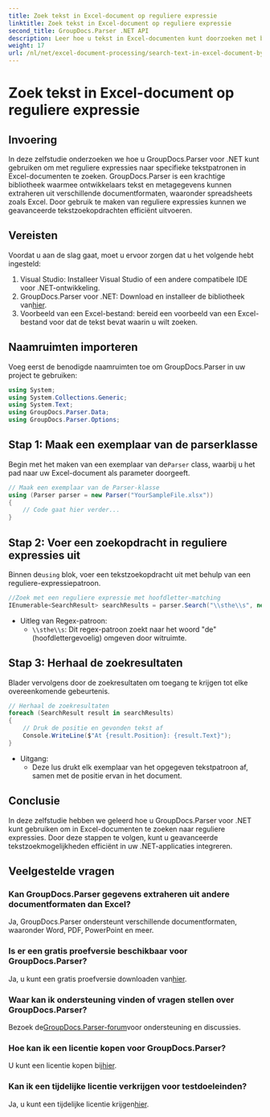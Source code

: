 ```yaml
---
title: Zoek tekst in Excel-document op reguliere expressie
linktitle: Zoek tekst in Excel-document op reguliere expressie
second_title: GroupDocs.Parser .NET API
description: Leer hoe u tekst in Excel-documenten kunt doorzoeken met behulp van reguliere expressies met GroupDocs.Parser voor .NET. Voer geavanceerde tekstzoekopdrachten efficiënt uit.
weight: 17
url: /nl/net/excel-document-processing/search-text-in-excel-document-by-regular-expression/
---
```


# Zoek tekst in Excel-document op reguliere expressie

## Invoering
In deze zelfstudie onderzoeken we hoe u GroupDocs.Parser voor .NET kunt gebruiken om met reguliere expressies naar specifieke tekstpatronen in Excel-documenten te zoeken. GroupDocs.Parser is een krachtige bibliotheek waarmee ontwikkelaars tekst en metagegevens kunnen extraheren uit verschillende documentformaten, waaronder spreadsheets zoals Excel. Door gebruik te maken van reguliere expressies kunnen we geavanceerde tekstzoekopdrachten efficiënt uitvoeren.
## Vereisten
Voordat u aan de slag gaat, moet u ervoor zorgen dat u het volgende hebt ingesteld:
1. Visual Studio: Installeer Visual Studio of een andere compatibele IDE voor .NET-ontwikkeling.
2.  GroupDocs.Parser voor .NET: Download en installeer de bibliotheek van[hier](https://releases.groupdocs.com/parser/net/).
3. Voorbeeld van een Excel-bestand: bereid een voorbeeld van een Excel-bestand voor dat de tekst bevat waarin u wilt zoeken.

## Naamruimten importeren
Voeg eerst de benodigde naamruimten toe om GroupDocs.Parser in uw project te gebruiken:
```csharp
using System;
using System.Collections.Generic;
using System.Text;
using GroupDocs.Parser.Data;
using GroupDocs.Parser.Options;
```
## Stap 1: Maak een exemplaar van de parserklasse
 Begin met het maken van een exemplaar van de`Parser` class, waarbij u het pad naar uw Excel-document als parameter doorgeeft.
```csharp
// Maak een exemplaar van de Parser-klasse
using (Parser parser = new Parser("YourSampleFile.xlsx"))
{
    // Code gaat hier verder...
}
```
## Stap 2: Voer een zoekopdracht in reguliere expressies uit
 Binnen de`using` blok, voer een tekstzoekopdracht uit met behulp van een reguliere-expressiepatroon.
```csharp
//Zoek met een reguliere expressie met hoofdletter-matching
IEnumerable<SearchResult> searchResults = parser.Search("\\sthe\\s", new SearchOptions(true, false, true));
```
- Uitleg van Regex-patroon:
  - `\\sthe\\s`: Dit regex-patroon zoekt naar het woord "de" (hoofdlettergevoelig) omgeven door witruimte.
## Stap 3: Herhaal de zoekresultaten
Blader vervolgens door de zoekresultaten om toegang te krijgen tot elke overeenkomende gebeurtenis.
```csharp
// Herhaal de zoekresultaten
foreach (SearchResult result in searchResults)
{
    // Druk de positie en gevonden tekst af
    Console.WriteLine($"At {result.Position}: {result.Text}");
}
```
- Uitgang:
  - Deze lus drukt elk exemplaar van het opgegeven tekstpatroon af, samen met de positie ervan in het document.

## Conclusie
In deze zelfstudie hebben we geleerd hoe u GroupDocs.Parser voor .NET kunt gebruiken om in Excel-documenten te zoeken naar reguliere expressies. Door deze stappen te volgen, kunt u geavanceerde tekstzoekmogelijkheden efficiënt in uw .NET-applicaties integreren.

## Veelgestelde vragen
### Kan GroupDocs.Parser gegevens extraheren uit andere documentformaten dan Excel?
Ja, GroupDocs.Parser ondersteunt verschillende documentformaten, waaronder Word, PDF, PowerPoint en meer.
### Is er een gratis proefversie beschikbaar voor GroupDocs.Parser?
 Ja, u kunt een gratis proefversie downloaden van[hier](https://releases.groupdocs.com/).
### Waar kan ik ondersteuning vinden of vragen stellen over GroupDocs.Parser?
 Bezoek de[GroupDocs.Parser-forum](https://forum.groupdocs.com/c/parser/17)voor ondersteuning en discussies.
### Hoe kan ik een licentie kopen voor GroupDocs.Parser?
 U kunt een licentie kopen bij[hier](https://purchase.groupdocs.com/buy).
### Kan ik een tijdelijke licentie verkrijgen voor testdoeleinden?
 Ja, u kunt een tijdelijke licentie krijgen[hier](https://purchase.groupdocs.com/temporary-license/).